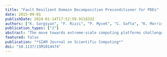 ```yaml
---
title: "Fault Resilient Domain Decomposition Preconditioner for PDEs"
date: 2015-09-01
publishDate: 2024-01-14T17:52:59.911833Z
authors: ["K. Sargsyan", "F. Rizzi", "P. Mycek", "C. Safta", "K. Morris", "H. Najm", "O. Le Maître", "O. Knio", "B. Debusschere"]
publication_types: ["2"]
abstract: "The move towards extreme-scale computing platforms challenges scientific simulations in many ways. Given the recent tendencies in computer architecture development, one needs to reformulate legacy codes in order to cope with large amounts of communication, system faults, and requirements of low-memory usage per core. In this work, we develop a novel framework for solving PDEs via domain decomposition that reformulates the solution as a state of knowledge with a probabilistic interpretation. Such reformulation allows resiliency with respect to potential faults without having to apply fault detection, avoids unnecessary communication, and is generally well-suited for rigorous uncertainty quantification studies that target improvements of predictive fidelity of scientific models. We demonstrate our algorithm for one-dimensional PDE examples where artificial faults have been implemented as bit flips in the binary representation of subdomain solutions."
featured: false
publication: "*SIAM Journal on Scientific Computing*"
doi: "10.1137/15M1014474"
---
```


